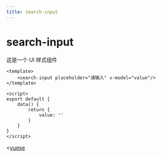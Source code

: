 ```yaml
---
title: search-input
---
```

# search-input

这是一个 UI 样式组件

```vue live lineNumbers
<template>
    <search-input placeholder="请输入" v-model="value"/>
</template>

<script>
export default {
    data() {
        return {
            value: ''
        }
    }
}
</script>
```


<[vuese](search-input/index.vue)